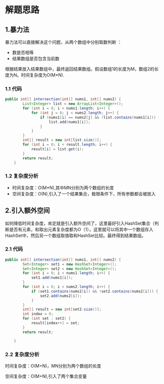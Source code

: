 # 解题思路

## 1.暴力法

暴力法可以直接解决这个问题，从两个数组中分别取数判断 ：

* 数是否相等
* 结果数组是否包含当前数

根据结果放入结果数组中，最终返回结果数组。假设数组1的长度为M，数组2的长度为N。时间复杂度为O(M*N).

### 1.1 代码

```java
public int[] intersection(int[] nums1, int[] nums2) {
		List<Integer> list = new ArrayList<Integer>();
		for (int i = 0; i < nums1.length; i++) {
			for (int j = 0; j < nums2.length; j++) {
				if (nums1[i] == nums2[j] && !list.contains(nums1[i])) {
					list.add(nums1[i]);
				}
			}
		}
		int[] result = new int[list.size()];
		for (int i = 0; i < result.length; i++) {
			result[i] = list.get(i);
		}
		return result;
	}
```

### 1.2 复杂度分析

* 时间复杂度：O(M*N),其中MN分别为两个数组的长度
* 空间复杂度：O(N),引入了一个结果集合，极限条件下，所有参数都会被放入

## 2.引入额外空间

如何降低时间复杂度，肯定就是引入额外空间了，这里最好引入HashSet集合（判断是否有元素，和取出元素复杂度都为O（1），这里就可以将其中一个数组存入HashSet中，然后另一个数组取值取和HashSet比较。最终得到结果数组。

### 2.1 代码

```java
public int[] intersection(int[] nums1, int[] nums2) {
		Set<Integer> set1 = new HashSet<Integer>();
		Set<Integer> set2 = new HashSet<Integer>();
		for (int i = 0; i < nums1.length; i++) {
			set1.add(nums1[i]);
		}
		for (int i = 0; i < nums2.length; i++) {
			if (set1.contains(nums2[i]) && !set2.contains(nums2[i])) {
				set2.add(nums2[i]);
			}
		}
		int[] result = new int[set2.size()];
		int index = 0;
		for (int set : set2) {
			result[index++] = set;
		}
		return result;

	}
```

### 2.2 复杂度分析

时间复杂度：O(M+N)，MN分别为两个数组的长度

空间复杂度：O(M+N),引入了两个集合变量

